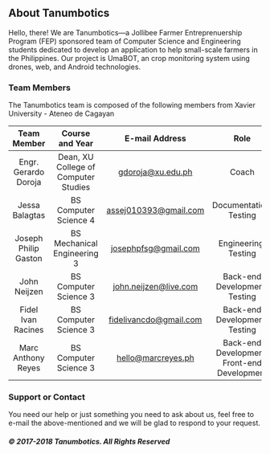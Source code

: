 ## About Tanumbotics

Hello, there! We are Tanumbotics&mdash;a Jollibee Farmer Entreprenuership Program (FEP) sponsored team of Computer Science and Engineering students dedicated to develop an application to help small-scale farmers in the Philippines. Our project is UmaBOT, an crop monitoring system using drones, web, and Android technologies. 

### Team Members

The Tanumbotics team is composed of the following members from Xavier University - Ateneo de Cagayan

| Team Member | Course and Year | E-mail Address | Role |
| :---------: | :-------------: | :------------: | :--: |
| Engr. Gerardo Doroja | Dean, XU College of Computer Studies | gdoroja@xu.edu.ph | Coach |
| Jessa Balagtas | BS Computer Science 4 | assej010393@gmail.com | Documentation, Testing |
| Joseph Philip Gaston | BS Mechanical Engineering 3 | josephpfsg@gmail.com | Engineering, Testing |
| John Neijzen | BS Computer Science 3 | john.neijzen@live.com | Back-end Development, Testing |
| Fidel Ivan Racines | BS Computer Science 3 | fidelivancdo@gmail.com | Back-end Development, Testing |
| Marc Anthony Reyes | BS Computer Science 3 | hello@marcreyes.ph | Back-end Development, Front-end Development |

### Support or Contact

You need our help or just something you need to ask about us, feel free to e-mail the above-mentioned and we will be glad to respond to your request.

##### &copy; 2017-2018 Tanumbotics. All Rights Reserved
